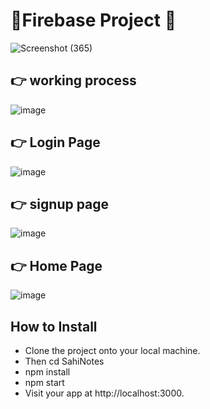 # 🎉Firebase Project 🎉
![Screenshot (365)](https://github.com/Shanu-Git2002/firebase_project/assets/121647061/1ef1fde5-fbc3-4c1a-bc55-71d27ea3a47e)

## 👉 working process

![image](https://github.com/Shanu-Git2002/firebase_project/assets/121647061/d6ce943f-179c-45ba-badc-05c49590cd1a)

## 👉 Login Page

![image](https://github.com/Shanu-Git2002/firebase_project/assets/121647061/4e68b1db-8fe9-4c32-bd3a-db1f7d7c83d4)

## 👉 signup page

![image](https://github.com/Shanu-Git2002/firebase_project/assets/121647061/84c9e4c6-015f-4293-9a06-d41c648ca2cf)

## 👉 Home Page

![image](https://github.com/Shanu-Git2002/firebase_project/assets/121647061/230dbe58-4a4e-4d94-8872-ba99b24c28ca)

## How to Install

* Clone the project onto your local machine.
* Then cd SahiNotes
* npm install
* npm start
* Visit your app at http://localhost:3000.
